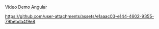 Video Demo Angular


https://github.com/user-attachments/assets/e1aaac03-e144-4602-9355-79bebda4f9e8

